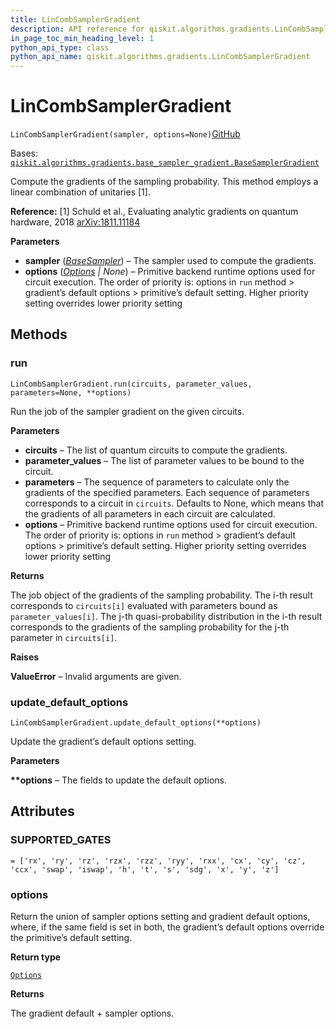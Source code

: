 ```yaml
---
title: LinCombSamplerGradient
description: API reference for qiskit.algorithms.gradients.LinCombSamplerGradient
in_page_toc_min_heading_level: 1
python_api_type: class
python_api_name: qiskit.algorithms.gradients.LinCombSamplerGradient
---
```


# LinCombSamplerGradient

<span id="qiskit.algorithms.gradients.LinCombSamplerGradient" />

`LinCombSamplerGradient(sampler, options=None)`[GitHub](https://github.com/qiskit/qiskit/tree/stable/0.41/qiskit/algorithms/gradients/lin_comb_sampler_gradient.py "view source code")

Bases: [`qiskit.algorithms.gradients.base_sampler_gradient.BaseSamplerGradient`](qiskit.algorithms.gradients.BaseSamplerGradient "qiskit.algorithms.gradients.base_sampler_gradient.BaseSamplerGradient")

Compute the gradients of the sampling probability. This method employs a linear combination of unitaries \[1].

**Reference:** \[1] Schuld et al., Evaluating analytic gradients on quantum hardware, 2018 [arXiv:1811.11184](https://arxiv.org/pdf/1811.11184.pdf)

**Parameters**

*   **sampler** ([*BaseSampler*](qiskit.primitives.BaseSampler "qiskit.primitives.BaseSampler")) – The sampler used to compute the gradients.
*   **options** ([*Options*](qiskit.providers.Options "qiskit.providers.Options") *| None*) – Primitive backend runtime options used for circuit execution. The order of priority is: options in `run` method > gradient’s default options > primitive’s default setting. Higher priority setting overrides lower priority setting

## Methods

### run

<span id="qiskit.algorithms.gradients.LinCombSamplerGradient.run" />

`LinCombSamplerGradient.run(circuits, parameter_values, parameters=None, **options)`

Run the job of the sampler gradient on the given circuits.

**Parameters**

*   **circuits** – The list of quantum circuits to compute the gradients.
*   **parameter\_values** – The list of parameter values to be bound to the circuit.
*   **parameters** – The sequence of parameters to calculate only the gradients of the specified parameters. Each sequence of parameters corresponds to a circuit in `circuits`. Defaults to None, which means that the gradients of all parameters in each circuit are calculated.
*   **options** – Primitive backend runtime options used for circuit execution. The order of priority is: options in `run` method > gradient’s default options > primitive’s default setting. Higher priority setting overrides lower priority setting

**Returns**

The job object of the gradients of the sampling probability. The i-th result corresponds to `circuits[i]` evaluated with parameters bound as `parameter_values[i]`. The j-th quasi-probability distribution in the i-th result corresponds to the gradients of the sampling probability for the j-th parameter in `circuits[i]`.

**Raises**

**ValueError** – Invalid arguments are given.

### update\_default\_options

<span id="qiskit.algorithms.gradients.LinCombSamplerGradient.update_default_options" />

`LinCombSamplerGradient.update_default_options(**options)`

Update the gradient’s default options setting.

**Parameters**

**\*\*options** – The fields to update the default options.

## Attributes

<span id="qiskit.algorithms.gradients.LinCombSamplerGradient.SUPPORTED_GATES" />

### SUPPORTED\_GATES

`= ['rx', 'ry', 'rz', 'rzx', 'rzz', 'ryy', 'rxx', 'cx', 'cy', 'cz', 'ccx', 'swap', 'iswap', 'h', 't', 's', 'sdg', 'x', 'y', 'z']`

<span id="qiskit.algorithms.gradients.LinCombSamplerGradient.options" />

### options

Return the union of sampler options setting and gradient default options, where, if the same field is set in both, the gradient’s default options override the primitive’s default setting.

**Return type**

[`Options`](qiskit.providers.Options "qiskit.providers.options.Options")

**Returns**

The gradient default + sampler options.

